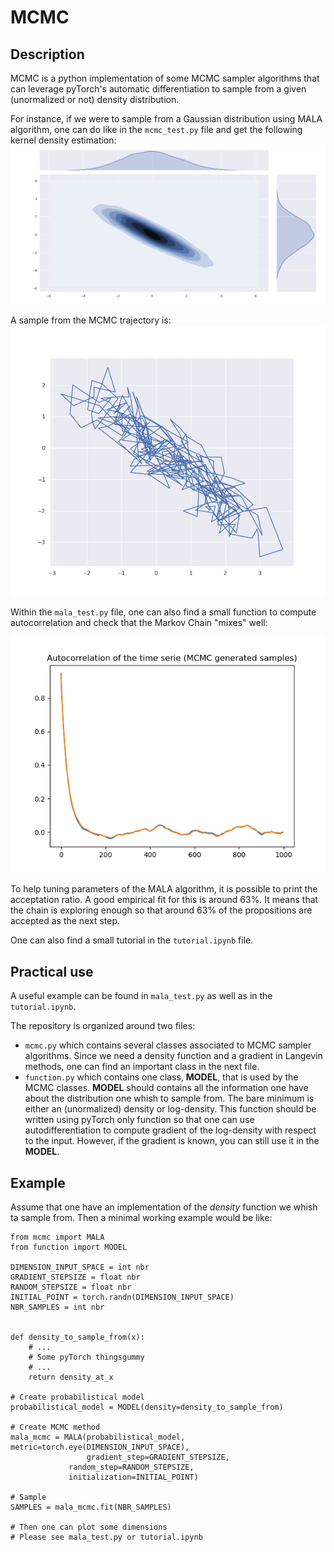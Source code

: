 # MCMC

## Description

MCMC is a python implementation of some MCMC sampler algorithms that can leverage pyTorch's automatic differentiation to sample from a given (unormalized or not) density distribution.

For instance, if we were to sample from a Gaussian distribution using MALA algorithm, one can do like in the `mcmc_test.py` file and get the following kernel density estimation:
![kde MALA](./img/kde_mala.png)

A sample from the MCMC trajectory is:
![trajectory MALA](./img/traj_mala.png)

Within the `mala_test.py` file, one can also find a small function to compute autocorrelation and check that the Markov Chain "mixes" well:

![Autocorrelation MALA](./img/autocorr_mala.png)

To help tuning parameters of the MALA algorithm, it is possible to print the acceptation ratio. A good empirical fit for this is around 63%. It means that the chain is exploring enough so that around 63% of the propositions are accepted as the next step.

One can also find a small tutorial in the `tutorial.ipynb` file.

## Practical use

A useful example can be found in `mala_test.py` as well as in the `tutorial.ipynb`.

The repository is organized around two files:
- `mcmc.py` which contains several classes associated to MCMC sampler algorithms. Since we need a density function and a gradient in Langevin methods, one can find an important class in the next file.
- `function.py` which contains one class, **MODEL**,  that is used by the MCMC classes. **MODEL** should contains all the information one have about the distribution one whish to sample from. The bare minimum is either an (unormalized) density or log-density. This function should be written using pyTorch only function so that one can use autodifferentiation to compute gradient of the log-density with respect to the input. However, if the gradient is known, you can still use it in the **MODEL**.

## Example

Assume that one have an implementation of the *density* function we whish ta sample from. Then a minimal working example would be like:
```
from mcmc import MALA
from function import MODEL

DIMENSION_INPUT_SPACE = int nbr
GRADIENT_STEPSIZE = float nbr
RANDOM_STEPSIZE = float nbr
INITIAL_POINT = torch.randn(DIMENSION_INPUT_SPACE)
NBR_SAMPLES = int nbr


def density_to_sample_from(x):
    # ...
    # Some pyTorch thingsgummy
    # ...
    return density_at_x

# Create probabilistical model
probabilistical_model = MODEL(density=density_to_sample_from)

# Create MCMC method
mala_mcmc = MALA(probabilistical_model, metric=torch.eye(DIMENSION_INPUT_SPACE),
                 gradient_step=GRADIENT_STEPSIZE,
	         random_step=RANDOM_STEPSIZE,
	    	 initialization=INITIAL_POINT)

# Sample
SAMPLES = mala_mcmc.fit(NBR_SAMPLES)

# Then one can plot some dimensions
# Please see mala_test.py or tutorial.ipynb
```
